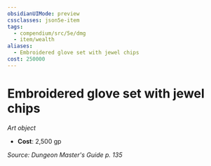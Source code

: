 ```yaml
---
obsidianUIMode: preview
cssclasses: json5e-item
tags:
  - compendium/src/5e/dmg
  - item/wealth
aliases:
  - Embroidered glove set with jewel chips
cost: 250000
---
```

# Embroidered glove set with jewel chips
*Art object*  

- **Cost**: 2,500 gp

*Source: Dungeon Master's Guide p. 135*
